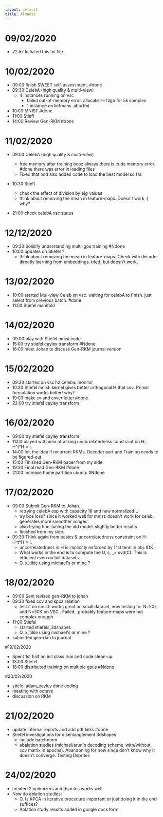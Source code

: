 ```yaml
---
layout: default
title: Almanac
---
```


# 09/02/2020
- 22:57 Initiated this txt file

# 10/02/2020
- 09:00 finish SWEET self-assessment. #done
- 09:30 CelebA (high quality & multi-view)
    - 4 instances running on vsc
        - failed out-of-memory error. allocate >=12gb for 5k samples
        - 1 instance on liefmans. aborted 
- 10:00 MNIST #done
- 11:00 Stiefl 
- 14:00 Review Gen-RKM #done

# 11/02/2020
- 09:00 CelebA (high quality & multi-view)
	- free memory after training bcoz always there is cuda memory error. #done
	  there was error in loading files
	- Fixed that and also added code to load the best model so far.
- 10:30 Stiefl 
	- check the effect of division by eig_values
	- think about removing the mean in feature-maps. Doesn't work :( why?

- 21:00 check celebA vsc status

# 12/12/2020
- 09:30 Solidify understanding multi-gpu training #Ndone
- 10:00 updates on Stiefel ?
	- think about removing the mean in feature-maps. Check with decoder directly learning from embeddings.
	  tried, but doesn't work.

# 13/02/2020
- 10:00 started Mul-view Celeb on vsc. waiting for celebA to finish. just select from previous batch. #done
- 11:00 Stiefel manifold

# 14/02/2020
- 09:00 play with Stiefel mnist code
- 15:00 try stiefel cayley transform #Ndone
- 16:00 meet Johan to discuss Gen-RKM journal version

# 15/02/2020
- 09:30 started on vsc h2 celeba. monitor
- 10:30 Stiefel mnist: kernel gives better orthogonal H that cov. Primal formulation works better! why?
- 19:00 make cv and cover letter #done
- 22:00 try stiefel cayley transform

# 16/02/2020
- 09:00 try stiefel cayley transform 
- 11:00 played with idea of asking uncorrelatedness constraint on H: H^t*H = I. 
- 14:00 Init the Idea if recurrent RKMs. Decoder part and Training needs to be figured-out. 
- 15:00 Finished Gen-RKM paper from my side.
- 19:30 Final read Gen-RKM #done
- 21:00 Increase home partition ubuntu #Ndone

# 17/02/2020
- 09:00 Submit Gen-RKM to Johan.
    - retrying celebA exp with capacity 16 and new normalized U.
    - try bce loss? since it worked well for mnist: doesn't work for celeb, generates more smoother images 
    - also trying fine-tuning the old model: slightly better results
    - finished from my side.
- 09:30 Think again from basics & uncorrelatedness constraint on H: H^t*H = I.
    - uncorrelatedness in H is implicitly enforced by 1^st term in obj. IDK
    - What works in the end is to compute the U, s, _= svd(C). This is efficient even on full datasets.
    - Q. x_tilde using michael's or mine ?
    
# 18/02/2020
- 09:00 Sent revised gen-RKM to johan
- 09:30 fixed cov and kpca relation
    - test it on mnist: works great on small dataset, now testing for N=20k and N=50K on VSC . Failed...probably feature-maps were not complex enough
- 11:00 Stiefel
    - started stiefels_3dshapes
    - Q. x_tilde using michael's or mine ?
- submitted gen-rkm to journal

#19/02/2020
- Spent 1st half on init class rkm and code clean-up
- 13:00 Stiefel
- 18:00 distributed training on multiple gpus #Ndone

#20/02/2020
- stiefel adam_cayley done coding
- meeting with octave
- discussion on RKM

# 21/02/2020
- update internal reports and add pdf links #done
- Stiefel investigations for disentanglement 3dshapes
    - include batchnorm
    - abalation studies (michael/arun's decoding scheme, with/without cov matrix in epochs). Abandoning for now
    since don't know why it doesn't converge. Testing Dsprites
    
# 24/02/2020
- created 2 optimizers and dsprites works well.
 - Now do ablation studies:
    - Q. Is KPCA in iterative procedure important or just doing it in the end suffices?
    - Ablation study results added in google docs form